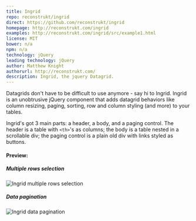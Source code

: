 ```yaml
---
title: Ingrid
repo: reconstrukt/ingrid
direct: https://github.com/reconstrukt/ingrid
homepage: http://reconstrukt.com/ingrid
examples: http://reconstrukt.com/ingrid/src/example1.html
license: MIT
bower: n/a
npm: n/a
technology: jQuery
leading technology: jQuery
author: Matthew Knight
authorurl: http://reconstrukt.com/
description: Ingrid, the jquery Datagrid.
---
```


Datagrids don't have to be difficult to use anymore - say hi to Ingrid. Ingrid is an unobtrusive jQuery component that adds datagrid behaviors like column resizing, paging, sorting, row and column styling (and more) to your tables.

Ingrid's got 3 main parts: a header, a body, and a paging control. 
The header is a table with `<th>`'s as columns; the body is a table nested in a scrollable div; the paging control is a plain old div with links styled as buttons.
 
#### Preview:

##### Multiple rows selection
![Ingrid multiple rows selection](/images/libraries/ingrid/ingrid-multiselect-rows-example.png "Ingrid multiple rows selection")

##### Data pagination
![Ingrid data pagination](/images/libraries/ingrid/ingrid-pagination-example.png "Ingrid data pagination")
